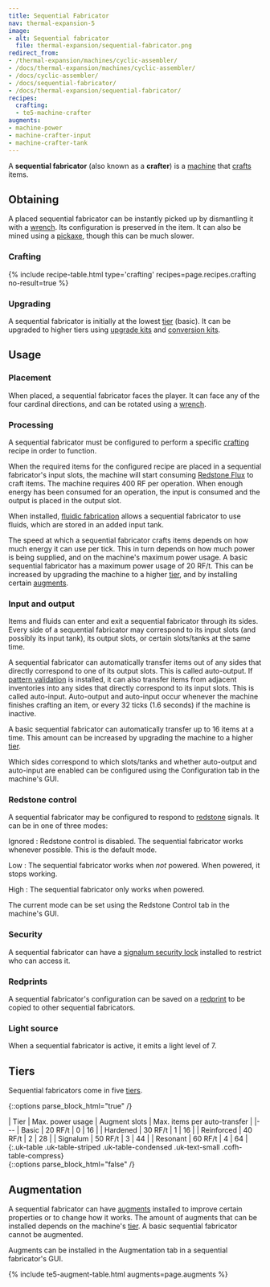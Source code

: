 ```yaml
---
title: Sequential Fabricator
nav: thermal-expansion-5
image:
- alt: Sequential fabricator
  file: thermal-expansion/sequential-fabricator.png
redirect_from:
- /thermal-expansion/machines/cyclic-assembler/
- /docs/thermal-expansion/machines/cyclic-assembler/
- /docs/cyclic-assembler/
- /docs/sequential-fabricator/
- /docs/thermal-expansion/sequential-fabricator/
recipes:
  crafting:
  - te5-machine-crafter
augments:
- machine-power
- machine-crafter-input
- machine-crafter-tank
---
```


A **sequential fabricator** (also known as a **crafter**) is a
[machine](/docs/thermal-expansion-5/machines/) that
[crafts](https://minecraft.gamepedia.com/Crafting) items.


Obtaining
---------

A placed sequential fabricator can be instantly picked up by dismantling it with
a [wrench](/docs/wrenches/). Its configuration is preserved in the item. It can
also be mined using a [pickaxe](https://minecraft.gamepedia.com/Pickaxe), though
this can be much slower.

### Crafting
{% include recipe-table.html type='crafting' recipes=page.recipes.crafting no-result=true %}

### Upgrading
A sequential fabricator is initially at the lowest [tier](#tiers) (basic). It
can be upgraded to higher tiers using [upgrade kits](/docs/thermal-foundation-2/upgrade-kits/) and
[conversion kits](/docs/thermal-foundation-2/conversion-kits/).


Usage
-----

### Placement
When placed, a sequential fabricator faces the player. It can face any of the
four cardinal directions, and can be rotated using a [wrench](/docs/wrenches/).

### Processing
A sequential fabricator must be configured to perform a specific
[crafting](https://minecraft.gamepedia.com/Crafting) recipe in order to
function.

When the required items for the configured recipe are placed in a sequential
fabricator's input slots, the machine will start consuming [Redstone
Flux](/docs/redstone-flux/) to craft items. The machine requires 400 RF per
operation. When enough energy has been consumed for an operation, the input is
consumed and the output is placed in the output slot.

When installed, [fluidic fabrication](/docs/thermal-expansion-5/augment-fluidic-fabrication/) allows
a sequential fabricator to use fluids, which are stored in an added input tank.

The speed at which a sequential fabricator crafts items depends on how much
energy it can use per tick. This in turn depends on how much power is being
supplied, and on the machine's maximum power usage. A basic sequential
fabricator has a maximum power usage of 20 RF/t. This can be increased by
upgrading the machine to a higher [tier](#tiers), and by installing certain
[augments](#augmentation).

### Input and output
Items and fluids can enter and exit a sequential fabricator through its sides.
Every side of a sequential fabricator may correspond to its input slots (and
possibly its input tank), its output slots, or certain slots/tanks at the same
time.

A sequential fabricator can automatically transfer items out of any sides that
directly correspond to one of its output slots. This is called auto-output. If
[pattern validation](/docs/thermal-expansion-5/augment-pattern-validation/) is installed, it can
also transfer items from adjacent inventories into any sides that directly
correspond to its input slots. This is called auto-input. Auto-output and
auto-input occur whenever the machine finishes crafting an item, or every 32
ticks (1.6 seconds) if the machine is inactive.

A basic sequential fabricator can automatically transfer up to 16 items at a
time. This amount can be increased by upgrading the machine to a higher
[tier](#tiers).

Which sides correspond to which slots/tanks and whether auto-output and
auto-input are enabled can be configured using the Configuration tab in the
machine's GUI.

### Redstone control
A sequential fabricator may be configured to respond to
[redstone](https://minecraft.gamepedia.com/Redstone) signals. It can be in one
of three modes:

Ignored
: Redstone control is disabled. The sequential fabricator works whenever
possible. This is the default mode.

Low
: The sequential fabricator works when *not* powered. When powered, it stops
working.

High
: The sequential fabricator only works when powered.

The current mode can be set using the Redstone Control tab in the machine's GUI.

### Security
A sequential fabricator can have a [signalum security
lock](/docs/thermal-foundation-2/signalum-security-lock/) installed to restrict who can access it.

### Redprints
A sequential fabricator's configuration can be saved on a
[redprint](/docs/thermal-foundation-2/redprint/) to be copied to other sequential fabricators.

### Light source
When a sequential fabricator is active, it emits a light level of 7.


Tiers
-----

Sequential fabricators come in five [tiers](/docs/thermal-foundation-2/tiers/).

{::options parse_block_html="true" /}
<div class="uk-overflow-container">
| Tier | Max. power usage | Augment slots | Max. items per auto-transfer |
|---
| Basic | 20 RF/t | 0 | 16 |
| Hardened | 30 RF/t | 1 | 16 |
| Reinforced | 40 RF/t | 2 | 28 |
| Signalum | 50 RF/t | 3 | 44 |
| Resonant | 60 RF/t | 4 | 64 |
{:.uk-table .uk-table-striped .uk-table-condensed .uk-text-small .cofh-table-compress}
</div>
{::options parse_block_html="false" /}


Augmentation
------------

A sequential fabricator can have [augments](/docs/thermal-expansion-5/augments/) installed to
improve certain properties or to change how it works. The amount of augments
that can be installed depends on the machine's [tier](#tiers). A basic
sequential fabricator cannot be augmented.

Augments can be installed in the Augmentation tab in a sequential fabricator's
GUI.

{% include te5-augment-table.html augments=page.augments %}
